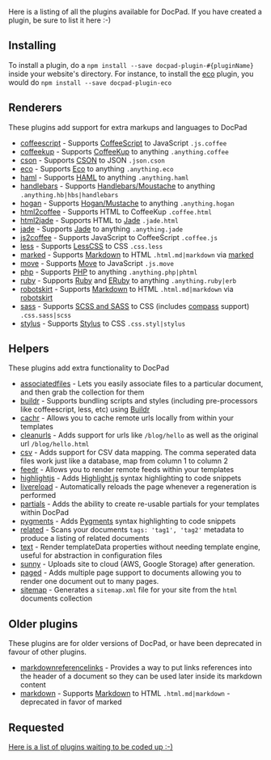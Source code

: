 Here is a listing of all the plugins available for DocPad. If you have created a plugin, be sure to list it here :-)

## Installing

To install a plugin, do a `npm install --save docpad-plugin-#{pluginName}` inside your website's directory. For instance, to install the [eco](http://docpad.org/plugin/eco/) plugin, you would do `npm install --save docpad-plugin-eco`


## Renderers

These plugins add support for extra markups and languages to DocPad

- [coffeescript](http://docpad.org/plugin/coffeescript/) - Supports [CoffeeScript](http://jashkenas.github.com/coffee-script/) to JavaScript `.js.coffee`
- [coffeekup](http://docpad.org/plugin/coffeekup/) - Supports [CoffeeKup](http://coffeekup.org/) to anything `.anything.coffee`
- [cson](http://docpad.org/plugin/cson/) - Supports [CSON](https://github.com/bevry/cson) to JSON `.json.cson`
- [eco](http://docpad.org/plugin/eco/) - Supports [Eco](https://github.com/sstephenson/eco) to anything `.anything.eco`
- [haml](http://docpad.org/plugin/haml/) - Supports [HAML](http://haml-lang.com/) to anything `.anything.haml`
- [handlebars](http://docpad.org/plugin/handlebars/) - Supports [Handlebars/Moustache](http://handlebarsjs.com/) to anything `.anything.hb|hbs|handlebars`
- [hogan](http://docpad.org/plugin/hogan/) - Supports [Hogan/Mustache](http://twitter.github.com/hogan.js/) to anything `.anything.hogan`
- [html2coffee](http://docpad.org/plugin/html2coffee/) - Supports HTML to CoffeeKup `.coffee.html`
- [html2jade](http://docpad.org/plugin/html2jade) - Supports HTML to [Jade](http://jade-lang.com/) `.jade.html`
- [jade](http://docpad.org/plugin/jade/) - Supports [Jade](http://jade-lang.com/) to anything `.anything.jade`
- [js2coffee](http://docpad.org/plugin/js2coffee/) - Supports JavaScript to CoffeeScript `.coffee.js`
- [less](http://docpad.org/plugin/less/) - Supports [LessCSS](http://lesscss.org/) to CSS `.css.less`
- [marked](http://docpad.org/plugin/marked/) - Supports [Markdown](ttp://daringfireball.net/projects/markdown/basics) to HTML `.html.md|markdown` via [marked](https://github.com/chjj/marked)
- [move](http://docpad.org/plugin/move) - Supports [Move](http://movelang.org/) to JavaScript `.js.move`
- [php](http://docpad.org/plugin/php) - Supports [PHP](http://php.net/) to anything `.anything.php|phtml`
- [ruby](http://docpad.org/plugin/ruby) - Supports [Ruby](http://www.ruby-lang.org/) and [ERuby](http://en.wikipedia.org/wiki/ERuby) to anything `.anything.ruby|erb`
- [robotskirt](http://docpad.org/plugin/robotskirt/) - Supports [Markdown](ttp://daringfireball.net/projects/markdown/basics) to HTML `.html.md|markdown` via [robotskirt](https://github.com/benmills/robotskirt)
- [sass](http://docpad.org/plugin/sass/) - Supports [SCSS and SASS](http://sass-lang.com/) to CSS (includes [compass](http://compass-style.org/) support) `.css.sass|scss`
- [stylus](http://docpad.org/plugin/stylus/) - Supports [Stylus](http://learnboost.github.com/stylus/) to CSS `.css.styl|stylus`


## Helpers

These plugins add extra functionality to DocPad

- [associatedfiles](http://docpad.org/plugin/associatedfiles) - Lets you easily associate files to a particular document, and then grab the collection for them
- [buildr](http://docpad.org/plugin/buildr/) - Supports bundling scripts and styles (including pre-processors like coffeescript, less, etc) using [Buildr](https://github.com/balupton/buildr.npm)
- [cachr](http://docpad.org/plugin/cachr/) - Allows you to cache remote urls locally from within your templates
- [cleanurls](http://docpad.org/plugin/cleanurls/) - Adds support for urls like `/blog/hello` as well as the original url `/blog/hello.html`
- [csv](https://github.com/CycoPH/docpad-plugin-csv/) - Adds support for CSV data mapping. The comma seperated data files work just like a database, map from column 1 to column 2
- [feedr](http://docpad.org/plugin/feedr/) - Allows you to render remote feeds within your templates
- [highlightjs](http://docpad.org/plugin/highlightjs/) - Adds [Highlight.js](https://github.com/isagalaev/highlight.js) syntax highlighting to code snippets
- [livereload](http://docpad.org/plugin/livereload) - Automatically reloads the page whenever a regeneration is performed
- [partials](http://docpad.org/plugin/partials/) - Adds the ability to create re-usable partials for your templates within DocPad
- [pygments](http://docpad.org/plugin/pygments/) - Adds [Pygments](http://pygments.org/) syntax highlighting to code snippets
- [related](http://docpad.org/plugin/related/) - Scans your documents `tags: 'tag1', 'tag2'` metadata to produce a listing of related documents
- [text](http://docpad.org/plugin/text/) - Render templateData properties without needing template engine, useful for abstraction in configuration files
- [sunny](https://github.com/bobobo1618/docpad-plugin-sunny) - Uploads site to cloud (AWS, Google Storage) after generation.
- [paged](https://github.com/benjamind/docpad-plugin-paged) - Adds multiple page support to documents allowing you to render one document out to many pages.
- [sitemap](https://github.com/benjamind/docpad-plugin-sitemap) - Generates a `sitemap.xml` file for your site from the `html` documents collection

## Older plugins

These plugins are for older versions of DocPad, or have been deprecated in favour of other plugins.

- [markdownreferencelinks](https://github.com/Delapouite/docpad-markdownreferencelinks) - Provides a way to put links references into the header of a document so they can be used later inside its markdown content
- [markdown](http://docpad.org/plugin/markdown/) - Supports [Markdown](ttp://daringfireball.net/projects/markdown/basics) to HTML `.html.md|markdown` - deprecated in favor of marked


## Requested

[Here is a list of plugins waiting to be coded up :-)](http://docpad.org/issues?labels=plugin&sort=created&direction=desc&state=open&page=1)
